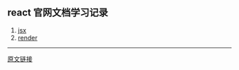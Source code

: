 ## react 官网文档学习记录

1. [jsx](./01.jsx.md)
2. [render](./02.render.md)


---
[原文链接](https://reactjs.org/docs/introducing-jsx.html)